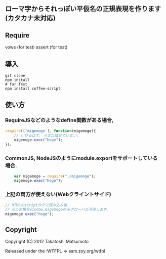 ## ローマ字からそれっぽい平仮名の正規表現を作ります(カタカナ未対応)

## Require
vows (for test)
assert (for test)

## 導入
```
git clone
npm install
# for Test
npm install coffee-script
```

## 使い方

### RequireJSなどのようなdefine関数がある場合,

```javascript
require(['migemoge'], function(migemoge){
    // いけるはず, ※まだ試せていない.
    migemoge.exec("hoge");
});
```

### CommonJS, NodeJSのようにmodule.exportをサポートしている場合.

```javascript
    var migemoge = require("./migemoge");
    migemoge.exec("hoge");
```

### 上記の両方が使えない(Webクライントサイド)

```javascript
// HTMLのscriptタグで読み込み後
// ※この場合window.migemogeのみグローバル汚染します.
migemoge.exec("hoge");
```

## Copyright

Copyright (C) 2012 Takatoshi Matsumoto

Released under the :WTFPL => sam.zoy.org/wtfpl
